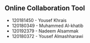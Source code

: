 ## Online Collaboration Tool

- 120181450 - Yousef Khrais
- 120180349 - Muhammed Al-khatib
- 120192379 - Nadeem Alsammak
- 120180372 - Yousef Almashharawi

